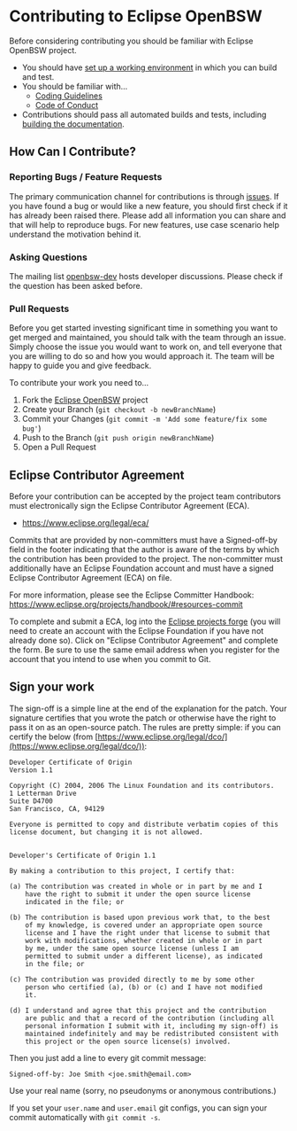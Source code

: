 # Contributing to Eclipse OpenBSW

Before considering contributing you should be familiar with Eclipse OpenBSW project.

 * You should have [set up a working environment](https://eclipse-openbsw.github.io/openbsw/sphinx_docs/doc/learning/setup/index.html)
   in which you can build and test.
 * You should be familiar with...
    + [Coding Guidelines](https://eclipse-openbsw.github.io/openbsw/sphinx_docs/doc/codingGuidelines/index.html)
    + [Code of Conduct](CODE_OF_CONDUCT.md)
 * Contributions should pass all automated builds and tests,
including [building the documentation](doc/README.md).

## How Can I Contribute?

### Reporting Bugs / Feature Requests

The primary communication channel for contributions is through
[issues](https://github.com/eclipse-openbsw/openbsw/issues).
If you have found a bug or would like a new feature,
you should first check if it has already been raised there.
Please add all information you can share and that will help to reproduce bugs.
For new features, use case scenario help understand the motivation behind it.

### Asking Questions

The mailing list [openbsw-dev](https://accounts.eclipse.org/mailing-list/openbsw-dev)
hosts developer discussions.
Please check if the question has been asked before.

### Pull Requests

Before you get started investing significant time in something you want to get
merged and maintained, you should talk with the team through an issue.
Simply choose the issue you would want to work on, and tell everyone
that you are willing to do so and how you would approach it. The team will be
happy to guide you and give feedback.

To contribute your work you need to...

1. Fork the [Eclipse OpenBSW](https://github.com/eclipse-openbsw/openbsw) project
2. Create your Branch (`git checkout -b newBranchName`)
3. Commit your Changes (`git commit -m 'Add some feature/fix some bug'`)
4. Push to the Branch (`git push origin newBranchName`)
5. Open a Pull Request

## Eclipse Contributor Agreement

Before your contribution can be accepted by the project team contributors must
electronically sign the Eclipse Contributor Agreement (ECA).

* https://www.eclipse.org/legal/eca/

Commits that are provided by non-committers must have a Signed-off-by field in
the footer indicating that the author is aware of the terms by which the
contribution has been provided to the project. The non-committer must
additionally have an Eclipse Foundation account and must have a signed Eclipse
Contributor Agreement (ECA) on file.

For more information, please see the Eclipse Committer Handbook:
https://www.eclipse.org/projects/handbook/#resources-commit

To complete and submit a ECA, log into the
[Eclipse projects forge](https://www.eclipse.org/contribute/cla/)
(you will need to create an account with the Eclipse Foundation if you have not already done so).
Click on "Eclipse Contributor Agreement" and complete the form.
Be sure to use the same email address when you register for the account
that you intend to use when you commit to Git.

## Sign your work

The sign-off is a simple line at the end of the explanation for the patch. Your
signature certifies that you wrote the patch or otherwise have the right to
pass it on as an open-source patch. The rules are pretty simple: if you can
certify the below
(from [https://www.eclipse.org/legal/dco/](https://www.eclipse.org/legal/dco/)):

```
Developer Certificate of Origin
Version 1.1

Copyright (C) 2004, 2006 The Linux Foundation and its contributors.
1 Letterman Drive
Suite D4700
San Francisco, CA, 94129

Everyone is permitted to copy and distribute verbatim copies of this
license document, but changing it is not allowed.


Developer's Certificate of Origin 1.1

By making a contribution to this project, I certify that:

(a) The contribution was created in whole or in part by me and I
    have the right to submit it under the open source license
    indicated in the file; or

(b) The contribution is based upon previous work that, to the best
    of my knowledge, is covered under an appropriate open source
    license and I have the right under that license to submit that
    work with modifications, whether created in whole or in part
    by me, under the same open source license (unless I am
    permitted to submit under a different license), as indicated
    in the file; or

(c) The contribution was provided directly to me by some other
    person who certified (a), (b) or (c) and I have not modified
    it.

(d) I understand and agree that this project and the contribution
    are public and that a record of the contribution (including all
    personal information I submit with it, including my sign-off) is
    maintained indefinitely and may be redistributed consistent with
    this project or the open source license(s) involved.
```

Then you just add a line to every git commit message:

    Signed-off-by: Joe Smith <joe.smith@email.com>

Use your real name (sorry, no pseudonyms or anonymous contributions.)

If you set your `user.name` and `user.email` git configs, you can sign your
commit automatically with `git commit -s`.

